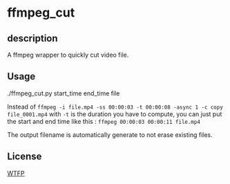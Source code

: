 # ffmpeg_cut

## description

A ffmpeg wrapper to quickly cut video file.


## Usage

./ffmpeg_cut.py start_time end_time file

Instead of `ffmpeg -i file.mp4 -ss 00:00:03 -t 00:00:08 -async 1 -c copy file_0001.mp4` with `-t` is the duration you have to compute, you can just put the start and end time like this :
`ffmpeg 00:00:03 00:00:11 file.mp4`

The output filename is automatically generate to not erase existing files.

## License

[WTFP](LLICENSE.txt)
